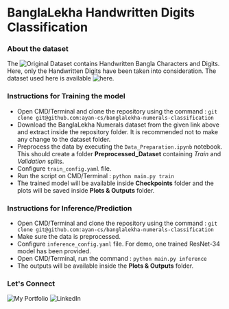 # BanglaLekha Handwritten Digits Classification

### About the dataset

The ![Original Dataset](https://data.mendeley.com/datasets/hf6sf8zrkc/2) contains Handwritten Bangla Characters and Digits. Here, only the Handwritten Digits have been taken into consideration. The dataset used here is available ![here](https://www.kaggle.com/datasets/ipythonx/banglalekhaisolatednumerals).

### Instructions for Training the model

- Open CMD/Terminal and clone the repository using the command : `git clone git@github.com:ayan-cs/banglalekha-numerals-classification`
- Download the BanglaLekha Numerals dataset from the given link above and extract inside the repository folder. It is recommended not to make any change to the dataset folder.
- Preprocess the data by executing the `Data_Preparation.ipynb` notebook. This should create a folder **Preprocessed_Dataset** containing *Train* and *Validation* splits.
- Configure `train_config.yaml` file.
- Run the script on CMD/Terminal : `python main.py train`
- The trained model will be available inside **Checkpoints** folder and the plots will be saved inside **Plots & Outputs** folder.

### Instructions for Inference/Prediction

- Open CMD/Terminal and clone the repository using the command : `git clone git@github.com:ayan-cs/banglalekha-numerals-classification`
- Make sure the data is preprocessed.
- Configure `inference_config.yaml` file. For demo, one trained ResNet-34 model has been provided.
- Open CMD/Terminal, run the command : `python main.py inference`
- The outputs will be available inside the **Plots & Outputs** folder.

### Let's Connect

![My Portfolio](https://sites.google.com/view/ayanabha)
![LinkedIn](https://www.linkedin.com/in/ayanabha-ghosh-cs)